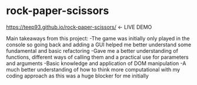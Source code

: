# rock-paper-scissors

https://teep93.github.io/rock-paper-scissors/ <- LIVE DEMO

Main takeaways from this project:
-The game was initially only played in the console so going back and adding a GUI helped me better understand some fundamental and basic refactoring
-Gave me a better understanding of functions, different ways of calling them and a practical use for parameters and arguments
-Basic knowledge and application of DOM manipulation
-A much better understanding of how to think more computational with my coding approach as this was a huge blocker for me initially 






